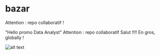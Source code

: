 # bazar

Attention : repo collaboratif ! 

"Hello promo Data Analyst" 
Attention : repo collaboratif
Salut !!!!
En gros, globally !

![alt text](https://static.wikia.nocookie.net/dreamworks/images/6/67/Shrek_Profile.jpg/revision/latest/thumbnail/width/360/height/360?cb=20231223041813)